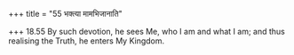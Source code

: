 +++
title = "55 भक्त्या मामभिजानाति"

+++
18.55 By such devotion, he sees Me, who I am and what I am; and thus
realising the Truth, he enters My Kingdom.

